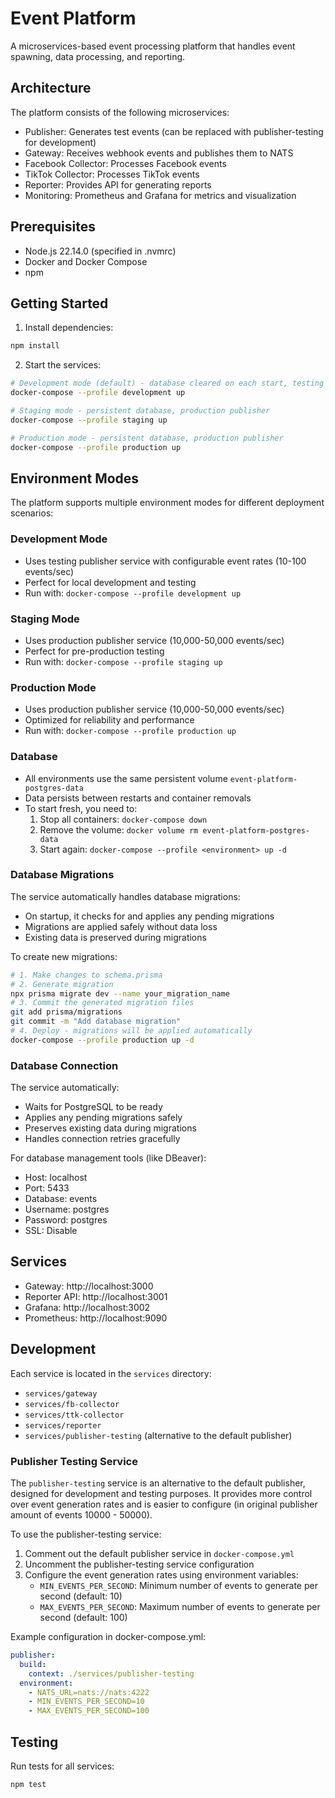# Event Platform

A microservices-based event processing platform that handles event spawning, data processing, and reporting.

## Architecture

The platform consists of the following microservices:
- Publisher: Generates test events (can be replaced with publisher-testing for development)
- Gateway: Receives webhook events and publishes them to NATS
- Facebook Collector: Processes Facebook events
- TikTok Collector: Processes TikTok events
- Reporter: Provides API for generating reports
- Monitoring: Prometheus and Grafana for metrics and visualization

## Prerequisites

- Node.js 22.14.0 (specified in .nvmrc)
- Docker and Docker Compose
- npm

## Getting Started

1. Install dependencies:
```bash
npm install
```

2. Start the services:
```bash
# Development mode (default) - database cleared on each start, testing publisher
docker-compose --profile development up

# Staging mode - persistent database, production publisher
docker-compose --profile staging up

# Production mode - persistent database, production publisher
docker-compose --profile production up
```

## Environment Modes

The platform supports multiple environment modes for different deployment scenarios:

### Development Mode
- Uses testing publisher service with configurable event rates (10-100 events/sec)
- Perfect for local development and testing
- Run with: `docker-compose --profile development up`

### Staging Mode
- Uses production publisher service (10,000-50,000 events/sec)
- Perfect for pre-production testing
- Run with: `docker-compose --profile staging up`

### Production Mode
- Uses production publisher service (10,000-50,000 events/sec)
- Optimized for reliability and performance
- Run with: `docker-compose --profile production up`

### Database
- All environments use the same persistent volume `event-platform-postgres-data`
- Data persists between restarts and container removals
- To start fresh, you need to:
  1. Stop all containers: `docker-compose down`
  2. Remove the volume: `docker volume rm event-platform-postgres-data`
  3. Start again: `docker-compose --profile <environment> up -d`

### Database Migrations
The service automatically handles database migrations:
- On startup, it checks for and applies any pending migrations
- Migrations are applied safely without data loss
- Existing data is preserved during migrations

To create new migrations:
```bash
# 1. Make changes to schema.prisma
# 2. Generate migration
npx prisma migrate dev --name your_migration_name
# 3. Commit the generated migration files
git add prisma/migrations
git commit -m "Add database migration"
# 4. Deploy - migrations will be applied automatically
docker-compose --profile production up -d
```

### Database Connection
The service automatically:
- Waits for PostgreSQL to be ready
- Applies any pending migrations safely
- Preserves existing data during migrations
- Handles connection retries gracefully

For database management tools (like DBeaver):
- Host: localhost
- Port: 5433
- Database: events
- Username: postgres
- Password: postgres
- SSL: Disable

## Services

- Gateway: http://localhost:3000
- Reporter API: http://localhost:3001
- Grafana: http://localhost:3002
- Prometheus: http://localhost:9090

## Development

Each service is located in the `services` directory:
- `services/gateway`
- `services/fb-collector`
- `services/ttk-collector`
- `services/reporter`
- `services/publisher-testing` (alternative to the default publisher)

### Publisher Testing Service

The `publisher-testing` service is an alternative to the default publisher, designed for development and testing purposes. It provides more control over event generation rates and is easier to configure (in original publisher amount of events 10000 - 50000).

To use the publisher-testing service:
1. Comment out the default publisher service in `docker-compose.yml`
2. Uncomment the publisher-testing service configuration
3. Configure the event generation rates using environment variables:
   - `MIN_EVENTS_PER_SECOND`: Minimum number of events to generate per second (default: 10)
   - `MAX_EVENTS_PER_SECOND`: Maximum number of events to generate per second (default: 100)

Example configuration in docker-compose.yml:
```yaml
publisher:
  build:
    context: ./services/publisher-testing
  environment:
    - NATS_URL=nats://nats:4222
    - MIN_EVENTS_PER_SECOND=10
    - MAX_EVENTS_PER_SECOND=100
```

## Testing

Run tests for all services:
```bash
npm test
```